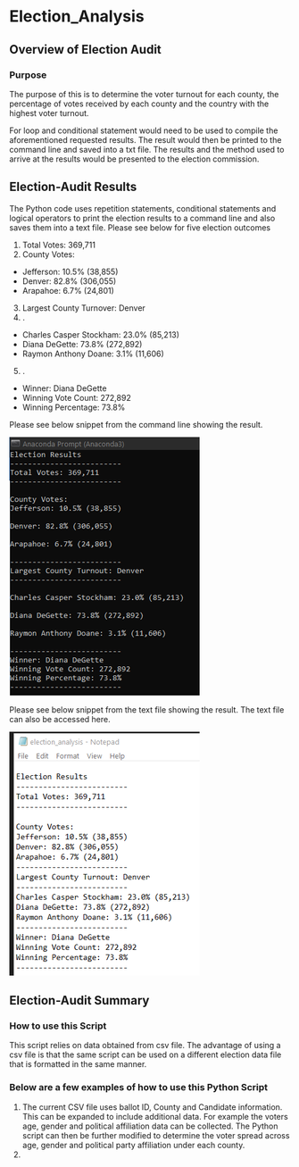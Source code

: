# Election_Analysis

## Overview of Election Audit

### Purpose

The purpose of this is to determine the voter turnout for each county, the percentage of votes received by each county and the country with the highest voter turnout. 

For loop and conditional statement would need to be used to compile the aforementioned requested results. The result would then be printed to the command line and saved into a txt file. The results and the method used to arrive at the results would be presented to the election commission.  

## Election-Audit Results

The Python code uses repetition statements, conditional statements and logical operators to print the election results to a command line and also saves them into a text file. 
Please see below for five election outcomes
1.	Total Votes: 369,711
2.	County Votes:
   * Jefferson: 10.5% (38,855)
   * Denver: 82.8% (306,055)
   * Arapahoe: 6.7% (24,801)
3.	Largest County Turnover: Denver
4.	.
   * Charles Casper Stockham: 23.0% (85,213)
   * Diana DeGette: 73.8% (272,892)
   * Raymon Anthony Doane: 3.1% (11,606)
5.	.
   * Winner: Diana DeGette
   * Winning Vote Count: 272,892
   * Winning Percentage: 73.8%

Please see below snippet from the command line showing the result. 

![results in anaconda](https://github.com/shayanafzal/Election_Analysis/blob/98bf54a7713e799857dafdd69fbdabae89007148/Resources/Results%20Displayed%20in%20Anaconda%20Prompt.png)

Please see below snippet from the text file showing the result. The text file can also be accessed here.

![Results in txt file](https://github.com/shayanafzal/Election_Analysis/blob/733c3702c0561ef801f5f9da2a7882bb28e15322/Resources/Result%20in%20text%20file.png)

## Election-Audit Summary
### How to use this Script
This script relies on data obtained from csv file. The advantage of using a csv file is that the same script can be used on a different election data file that is formatted in the same manner. 



### Below are a few examples of how to use this Python Script
1.	The current CSV file uses ballot ID, County and Candidate information. This can be expanded to include additional data. For example the voters age, gender and political affiliation data can be collected. The Python script can then be further modified to determine the voter spread across age, gender and political party affiliation under each county.
2.	




